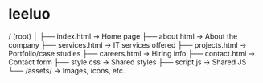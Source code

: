 # leeluo

/ (root)
│
├── index.html            → Home page
├── about.html            → About the company
├── services.html         → IT services offered
├── projects.html         → Portfolio/case studies
├── careers.html          → Hiring info
├── contact.html          → Contact form
├── style.css             → Shared styles
├── script.js             → Shared JS
└── /assets/              → Images, icons, etc.
